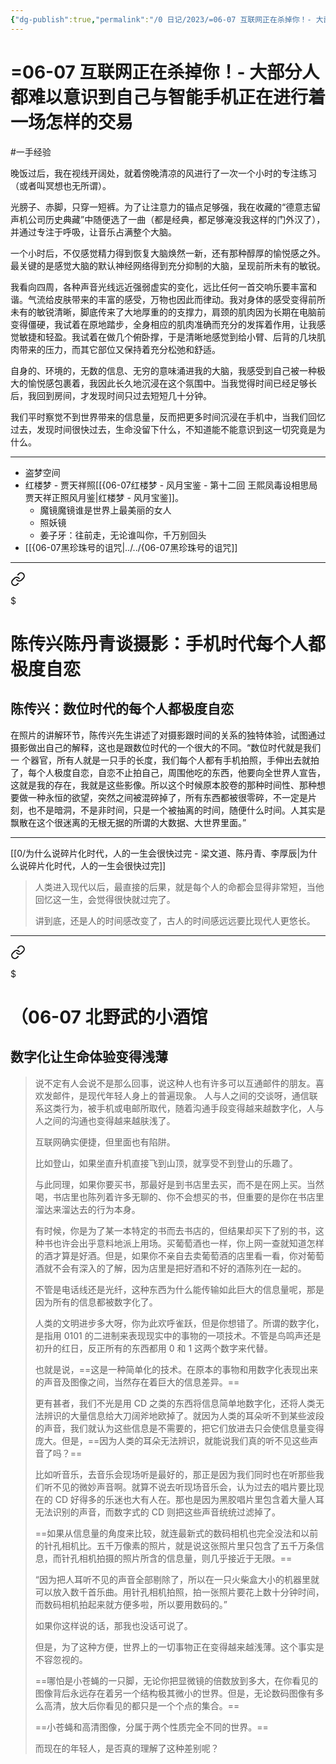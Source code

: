 ```yaml
---
{"dg-publish":true,"permalink":"/0 日记/2023/=06-07 互联网正在杀掉你！- 大部分人都难以意识到自己与智能手机正在进行着一场怎样的交易/","created":"2023-06-07T10:25:45.345+08:00","updated":"2023-06-07T13:38:56.170+08:00"}
---
```


# =06-07 互联网正在杀掉你！- 大部分人都难以意识到自己与智能手机正在进行着一场怎样的交易

#一手经验

晚饭过后，我在视线开阔处，就着傍晚清凉的风进行了一次一个小时的专注练习（或者叫冥想也无所谓）。

光膀子、赤脚，只穿一短裤。为了让注意力的锚点足够强，我在收藏的“德意志留声机公司历史典藏”中随便选了一曲（都是经典，都足够淹没我这样的门外汉了），并通过专注于呼吸，让音乐占满整个大脑。

一个小时后，不仅感觉精力得到恢复大脑焕然一新，还有那种醇厚的愉悦感之外。最关键的是感觉大脑的默认神经网络得到充分抑制的大脑，呈现前所未有的敏锐。

我看向四周，各种声音光线远近强弱虚实的变化，远比任何一首交响乐要丰富和谐。气流给皮肤带来的丰富的感受，万物也因此而律动。我对身体的感受变得前所未有的敏锐清晰，脚底传来了大地厚重的的支撑力，肩颈的肌肉因为长期在电脑前变得僵硬，我试着在原地踏步，全身相应的肌肉准确而充分的发挥着作用，让我感觉敏捷和轻盈。我试着在做几个俯卧撑，于是清晰地感觉到给小臂、后背的几块肌肉带来的压力，而其它部位又保持着充分松弛和舒适。

自身的、环境的，无数的信息、无穷的意味涌进我的大脑，我感受到自己被一种极大的愉悦感包裹着，我因此长久地沉浸在这个氛围中。当我觉得时间已经足够长后，我回到房间，才发现时间只过去短短几十分钟。

我们平时察觉不到世界带来的信息量，反而把更多时间沉浸在手机中，当我们回忆过去，发现时间很快过去，生命没留下什么，不知道能不能意识到这一切究竟是为什么。

---

- 盗梦空间
- 红楼梦 - 贾天祥照[[{06-07红楼梦 - 风月宝鉴 - 第十二回 王熙凤毒设相思局　贾天祥正照风月鉴\|红楼梦 - 风月宝鉴]]。
	- 魔镜魔镜谁是世界上最美丽的女人
	- 照妖镜
	- 姜子牙：往前走，无论谁叫你，千万别回头
- [[{06-07黑珍珠号的诅咒\|../../{06-07黑珍珠号的诅咒]]

> 


---


<div class="transclusion internal-embed is-loaded"><a class="markdown-embed-link" href="/0//#" aria-label="Open link"><svg xmlns="http://www.w3.org/2000/svg" width="24" height="24" viewBox="0 0 24 24" fill="none" stroke="currentColor" stroke-width="2" stroke-linecap="round" stroke-linejoin="round" class="svg-icon lucide-link"><path d="M10 13a5 5 0 0 0 7.54.54l3-3a5 5 0 0 0-7.07-7.07l-1.72 1.71"></path><path d="M14 11a5 5 0 0 0-7.54-.54l-3 3a5 5 0 0 0 7.07 7.07l1.71-1.71"></path></svg></a><div class="markdown-embed">

$<div class="markdown-embed-title">

# 陈传兴陈丹青谈摄影：手机时代每个人都极度自恋

</div>


## 陈传兴：数位时代的每个人都极度自恋

在照片的讲解环节，陈传兴先生讲述了对摄影跟时间的关系的独特体验，试图通过摄影做出自己的解释，这也是跟数位时代的一个很大的不同。“数位时代就是我们一 个器官，所有人就是一只手的长度，我们每个人都有手机拍照，手伸出去就拍了，每个人极度自恋，自恋不止拍自己，周围他吃的东西，他要向全世界人宣告，这就是我的存在，我就是这些影像。所以这个时候原本胶卷的那种时间性、那种想要做一种永恒的欲望，突然之间被混碎掉了，所有东西都被很零碎，不一定是片刻，也不是暗洞，不是非时间，只是一个被抽离的时间，随便什么时间。人其实是飘散在这个很迷离的无根无据的所谓的大数据、大世界里面。”


</div></div>


---

[[0/为什么说碎片化时代，人的一生会很快过完 - 梁文道、陈丹青、李厚辰\|为什么说碎片化时代，人的一生会很快过完]]

> 人类进入现代以后，最直接的后果，就是每个人的命都会显得非常短，当他回忆这一生，会觉得很快就过完了。
>
> 讲到底，还是人的时间感改变了，古人的时间感远远要比现代人更悠长。

---


<div class="transclusion internal-embed is-loaded"><a class="markdown-embed-link" href="/0/06-07/#" aria-label="Open link"><svg xmlns="http://www.w3.org/2000/svg" width="24" height="24" viewBox="0 0 24 24" fill="none" stroke="currentColor" stroke-width="2" stroke-linecap="round" stroke-linejoin="round" class="svg-icon lucide-link"><path d="M10 13a5 5 0 0 0 7.54.54l3-3a5 5 0 0 0-7.07-7.07l-1.72 1.71"></path><path d="M14 11a5 5 0 0 0-7.54-.54l-3 3a5 5 0 0 0 7.07 7.07l1.71-1.71"></path></svg></a><div class="markdown-embed">

$<div class="markdown-embed-title">

# （06-07 北野武的小酒馆

</div>


## 数字化让生命体验变得浅薄

> 说不定有人会说不是那么回事，说这种人也有许多可以互通邮件的朋友。喜欢发邮件，是现代年轻人身上的普遍现象。
> 人与人之间的交谈呀，通信联系这类行为，被手机或电邮所取代，随着沟通手段变得越来越数字化，人与人之间的沟通也变得越来越肤浅了。
> 
> 互联网确实便捷，但里面也有陷阱。
> 
> 比如登山，如果坐直升机直接飞到山顶，就享受不到登山的乐趣了。
> 
> 与此同理，如果你要买书，那最好是到书店里去买，而不是在网上买。当然喝，书店里也陈列着许多无聊的、你不会想买的书，但重要的是你在书店里溜达来溜达去的行为本身。
> 
> 有时候，你是为了某一本特定的书而去书店的，但结果却买下了别的书，这种书也许会出乎意料地派上用场。买葡萄酒也一样，你上网一查就知道怎样的酒才算是好酒。但是，如果你不亲自去卖葡萄酒的店里看一看，你对葡萄酒就不会有深入的了解，因为店里是把好酒和不好的酒陈列在一起的。
> 
> 不管是电话线还是光纤，这种东西为什么能传输如此巨大的信息量呢，那是因为所有的信息都被数字化了。
> 
> 人类的文明进步多大呀，你为此欢呼雀跃，但是你想错了。所谓的数字化，是指用 0101 的二进制来表现现实中的事物的一项技术。不管是鸟鸣声还是初升的红日，反正所有的东西都用 0 和 1 这两个数字来代替。
> 
> 也就是说，==这是一种简单化的技术。在原本的事物和用数字化表现出来的声音及图像之间，当然存在着巨大的信息差异。==
> 
> 更有甚者，我们不光是用 CD 之类的东西将信息简单地数字化，还将人类无法辨识的大量信息给大刀阔斧地欧掉了。就因为人类的耳朵听不到某些波段的声音，我们就认为这些信息是不需要的，把它们放进去只会使信息量变得庞大。但是，==因为人类的耳朵无法辨识，就能说我们真的听不见这些声音了吗？==
> 
> 比如听音乐，去音乐会现场听是最好的，那正是因为我们同时也在听那些我们听不见的微妙声音啊。就算不说去听现场音乐会，认为过去的唱片要比现在的 CD 好得多的乐迷也大有人在。那也是因为黑胶唱片里包含着大量人耳无法识别的声音，而数字式的 CD 则把这些声音统统过滤掉了。
> 
> ==如果从信息量的角度来比较，就连最新式的数码相机也完全没法和以前的针孔相机比。五千万像素的照片，就是说这张照片里只包含了五千万条信息，而针孔相机拍摄的照片所含的信息量，则几乎接近于无限。==
> 
> “因为把人耳听不见的声音全部剔除了，所以在一只火柴盒大小的机器里就可以放入数千首乐曲。用针孔相机拍照，拍一张照片要花上数十分钟时间，而数码相机拍起来就方便多啦，所以要用数码的。”
> 
> 如果你这样说的话，那我也没话可说了。
> 
> 但是，为了这种方便，世界上的一切事物正在变得越来越浅薄。这个事实是不容忽视的。
> 
> ==哪怕是小苍蝇的一只脚，无论你把显微镜的倍数放到多大，在你看见的图像背后永远存在着另一个结构极其微小的世界。但是，无论数码图像有多么高清，放大后你看见的都只是一个个点的集合。==
> 
> ==小苍蝇和高清图像，分属于两个性质完全不同的世界。==
> 
> 而现在的年轻人，是否真的理解了这种差别呢？
> 

</div></div>
